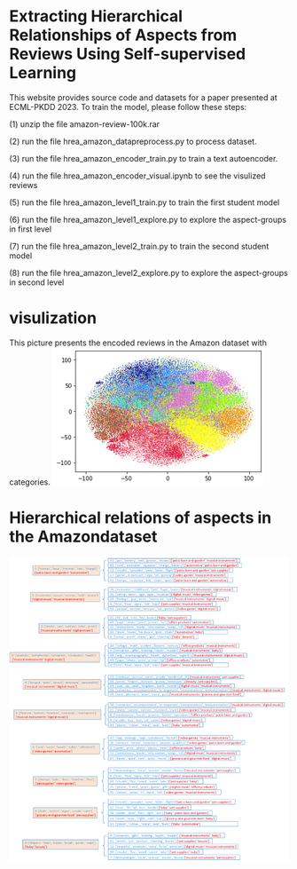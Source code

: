 # Extracting Hierarchical Relationships of Aspects from Reviews Using Self-supervised Learning
This website provides source code and datasets for a paper presented at ECML-PKDD 2023. To train the model, please follow these steps:

(1) unzip the file amazon-review-100k.rar

(2) run the file hrea_amazon_datapreprocess.py to process dataset.

(3) run the file hrea_amazon_encoder_train.py to train a text autoencoder.

(4) run the file hrea_amazon_encoder_visual.ipynb to see the visulized reviews 

(5) run the file hrea_amazon_level1_train.py to train the first student model

(6) run the file hrea_amazon_level1_explore.py to explore the aspect-groups in first level

(7) run the file hrea_amazon_level2_train.py to train the second student model

(8) run the file hrea_amazon_level2_explore.py to explore the aspect-groups in second level

# visulization

This picture presents the encoded reviews in the Amazon dataset with categories.
![alt text](visual.png)

# Hierarchical relations of aspects in the Amazondataset
![alt text](fig6.png)
